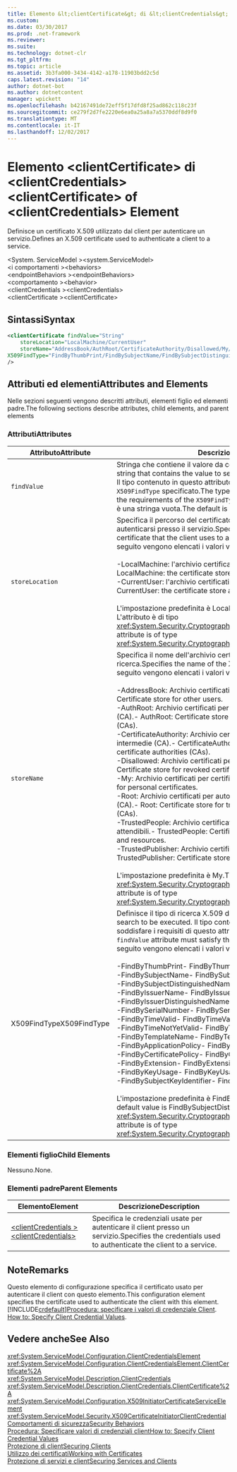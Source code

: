 ```yaml
---
title: Elemento &lt;clientCertificate&gt; di &lt;clientCredentials&gt;
ms.custom: 
ms.date: 03/30/2017
ms.prod: .net-framework
ms.reviewer: 
ms.suite: 
ms.technology: dotnet-clr
ms.tgt_pltfrm: 
ms.topic: article
ms.assetid: 3b3fa000-3434-4142-a178-11903bdd2c5d
caps.latest.revision: "14"
author: dotnet-bot
ms.author: dotnetcontent
manager: wpickett
ms.openlocfilehash: b42167491de72eff5f17dfd8f25ad862c118c23f
ms.sourcegitcommit: ce279f2d7fe2220e6ea0a25a8a7a5370ddf8d9f0
ms.translationtype: MT
ms.contentlocale: it-IT
ms.lasthandoff: 12/02/2017
---
```

# <a name="ltclientcertificategt-of-ltclientcredentialsgt-element"></a><span data-ttu-id="773d4-102">Elemento &lt;clientCertificate&gt; di &lt;clientCredentials&gt;</span><span class="sxs-lookup"><span data-stu-id="773d4-102">&lt;clientCertificate&gt; of &lt;clientCredentials&gt; Element</span></span>
<span data-ttu-id="773d4-103">Definisce un certificato X.509 utilizzato dal client per autenticare un servizio.</span><span class="sxs-lookup"><span data-stu-id="773d4-103">Defines an X.509 certificate used to authenticate a client to a service.</span></span>  
  
 <span data-ttu-id="773d4-104">\<System. ServiceModel ></span><span class="sxs-lookup"><span data-stu-id="773d4-104">\<system.ServiceModel></span></span>  
<span data-ttu-id="773d4-105">\<i comportamenti ></span><span class="sxs-lookup"><span data-stu-id="773d4-105">\<behaviors></span></span>  
<span data-ttu-id="773d4-106">\<endpointBehaviors ></span><span class="sxs-lookup"><span data-stu-id="773d4-106">\<endpointBehaviors></span></span>  
<span data-ttu-id="773d4-107">\<comportamento ></span><span class="sxs-lookup"><span data-stu-id="773d4-107">\<behavior></span></span>  
<span data-ttu-id="773d4-108">\<clientCredentials ></span><span class="sxs-lookup"><span data-stu-id="773d4-108">\<clientCredentials></span></span>  
<span data-ttu-id="773d4-109">\<clientCertificate ></span><span class="sxs-lookup"><span data-stu-id="773d4-109">\<clientCertificate></span></span>  
  
## <a name="syntax"></a><span data-ttu-id="773d4-110">Sintassi</span><span class="sxs-lookup"><span data-stu-id="773d4-110">Syntax</span></span>  
  
```xml  
<clientCertificate findValue="String"   
    storeLocation="LocalMachine/CurrentUser"  
    storeName="AddressBook/AuthRoot/CertificateAuthority/Disallowed/My/Root/TrustedPeople/TrustedPublisher"  
X509FindType="FindByThumbPrint/FindBySubjectName/FindBySubjectDistinguishedName/FindByIssuerName/FindByIssuerDistinguishedName/FindBySerialNumber/FindByTimeValid/FindByTimeNotYetValid/FindByTemplateName/FindByApplicationPolicy/FindByCertificatePolicy/FindByExtension/FindByKeyUsage/FindBySubjectKeyIdentifier"  
/>  
```  
  
## <a name="attributes-and-elements"></a><span data-ttu-id="773d4-111">Attributi ed elementi</span><span class="sxs-lookup"><span data-stu-id="773d4-111">Attributes and Elements</span></span>  
 <span data-ttu-id="773d4-112">Nelle sezioni seguenti vengono descritti attributi, elementi figlio ed elementi padre.</span><span class="sxs-lookup"><span data-stu-id="773d4-112">The following sections describe attributes, child elements, and parent elements</span></span>  
  
### <a name="attributes"></a><span data-ttu-id="773d4-113">Attributi</span><span class="sxs-lookup"><span data-stu-id="773d4-113">Attributes</span></span>  
  
|<span data-ttu-id="773d4-114">Attributo</span><span class="sxs-lookup"><span data-stu-id="773d4-114">Attribute</span></span>|<span data-ttu-id="773d4-115">Descrizione</span><span class="sxs-lookup"><span data-stu-id="773d4-115">Description</span></span>|  
|---------------|-----------------|  
|`findValue`|<span data-ttu-id="773d4-116">Stringa che contiene il valore da cercare nell'archivio certificati X.509.</span><span class="sxs-lookup"><span data-stu-id="773d4-116">A string that contains the value to search for in the X.509 certificate store.</span></span> <span data-ttu-id="773d4-117">Il tipo contenuto in questo attributo deve soddisfare i requisiti del valore `X509FindType` specificato.</span><span class="sxs-lookup"><span data-stu-id="773d4-117">The type contained in the attribute must satisfy the requirements of the `X509FindType` attribute value.</span></span> <span data-ttu-id="773d4-118">Il valore predefinito è una stringa vuota.</span><span class="sxs-lookup"><span data-stu-id="773d4-118">The default is an empty string.</span></span>|  
|`storeLocation`|<span data-ttu-id="773d4-119">Specifica il percorso del certificato X.509 usato dal client per autenticarsi presso il servizio.</span><span class="sxs-lookup"><span data-stu-id="773d4-119">Specifies the location of the X.509 certificate that the client uses to authenticate itself to the service.</span></span> <span data-ttu-id="773d4-120">Di seguito vengono elencati i valori validi:</span><span class="sxs-lookup"><span data-stu-id="773d4-120">Valid values include the following:</span></span><br /><br /> <span data-ttu-id="773d4-121">-LocalMachine: l'archivio certificati assegnato al computer locale.</span><span class="sxs-lookup"><span data-stu-id="773d4-121">-   LocalMachine: the certificate store assigned to the local machine.</span></span><br /><span data-ttu-id="773d4-122">-CurrentUser: l'archivio certificati assegnato all'utente corrente.</span><span class="sxs-lookup"><span data-stu-id="773d4-122">-   CurrentUser: the certificate store assigned to the current user.</span></span><br /><br /> <span data-ttu-id="773d4-123">L'impostazione predefinita è LocalMachine.</span><span class="sxs-lookup"><span data-stu-id="773d4-123">The default is LocalMachine.</span></span> <span data-ttu-id="773d4-124">L'attributo è di tipo <xref:System.Security.Cryptography.X509Certificates.StoreLocation>.</span><span class="sxs-lookup"><span data-stu-id="773d4-124">This attribute is of type <xref:System.Security.Cryptography.X509Certificates.StoreLocation>.</span></span>|  
|`storeName`|<span data-ttu-id="773d4-125">Specifica il nome dell'archivio certificati X.509 in cui eseguire la ricerca.</span><span class="sxs-lookup"><span data-stu-id="773d4-125">Specifies the name of the X.509 certificate store to search.</span></span> <span data-ttu-id="773d4-126">Di seguito vengono elencati i valori validi:</span><span class="sxs-lookup"><span data-stu-id="773d4-126">Valid values include the following:</span></span><br /><br /> <span data-ttu-id="773d4-127">-AddressBook: Archivio certificati per altri utenti.</span><span class="sxs-lookup"><span data-stu-id="773d4-127">-   AddressBook: Certificate store for other users.</span></span><br /><span data-ttu-id="773d4-128">-AuthRoot: Archivio certificati per autorità di certificazione di terze parti (CA).</span><span class="sxs-lookup"><span data-stu-id="773d4-128">-   AuthRoot: Certificate store for third-party certificate authorities (CAs).</span></span><br /><span data-ttu-id="773d4-129">-CertificateAuthority: Archivio certificati per autorità di certificazione intermedie (CA).</span><span class="sxs-lookup"><span data-stu-id="773d4-129">-   CertificateAuthority: Certificate store for intermediate certificate authorities (CAs).</span></span><br /><span data-ttu-id="773d4-130">-Disallowed: Archivio certificati per certificati revocati.</span><span class="sxs-lookup"><span data-stu-id="773d4-130">-   Disallowed: Certificate store for revoked certificates.</span></span><br /><span data-ttu-id="773d4-131">-My: Archivio certificati per certificati personali.</span><span class="sxs-lookup"><span data-stu-id="773d4-131">-   My: Certificate store for personal certificates.</span></span><br /><span data-ttu-id="773d4-132">-Root: Archivio certificati per autorità di certificazione radice attendibile (CA).</span><span class="sxs-lookup"><span data-stu-id="773d4-132">-   Root: Certificate store for trusted root certificate authorities (CAs).</span></span><br /><span data-ttu-id="773d4-133">-TrustedPeople: Archivio certificati per utenti e risorse direttamente attendibili.</span><span class="sxs-lookup"><span data-stu-id="773d4-133">-   TrustedPeople: Certificate store for directly trusted people and resources.</span></span><br /><span data-ttu-id="773d4-134">-TrustedPublisher: Archivio certificati per autori direttamente attendibili.</span><span class="sxs-lookup"><span data-stu-id="773d4-134">-   TrustedPublisher: Certificate store for directly trusted publishers.</span></span><br /><br /> <span data-ttu-id="773d4-135">L'impostazione predefinita è My.</span><span class="sxs-lookup"><span data-stu-id="773d4-135">The default is My.</span></span> <span data-ttu-id="773d4-136">L'attributo è di tipo <xref:System.Security.Cryptography.X509Certificates.StoreName>.</span><span class="sxs-lookup"><span data-stu-id="773d4-136">This attribute is of type <xref:System.Security.Cryptography.X509Certificates.StoreName>.</span></span>|  
|<span data-ttu-id="773d4-137">X509FindType</span><span class="sxs-lookup"><span data-stu-id="773d4-137">X509FindType</span></span>|<span data-ttu-id="773d4-138">Definisce il tipo di ricerca X.509 da eseguire.</span><span class="sxs-lookup"><span data-stu-id="773d4-138">Defines the type of X.509 search to be executed.</span></span> <span data-ttu-id="773d4-139">Il tipo contenuto nell'attributo `findValue` deve soddisfare i requisiti di questo attributo.</span><span class="sxs-lookup"><span data-stu-id="773d4-139">The type contained in the `findValue` attribute must satisfy the requirements of this attribute.</span></span> <span data-ttu-id="773d4-140">Di seguito vengono elencati i valori validi:</span><span class="sxs-lookup"><span data-stu-id="773d4-140">Valid values include the following:</span></span><br /><br /> <span data-ttu-id="773d4-141">-FindByThumbPrint</span><span class="sxs-lookup"><span data-stu-id="773d4-141">-   FindByThumbPrint</span></span><br /><span data-ttu-id="773d4-142">-FindBySubjectName</span><span class="sxs-lookup"><span data-stu-id="773d4-142">-   FindBySubjectName</span></span><br /><span data-ttu-id="773d4-143">-FindBySubjectDistinguishedName</span><span class="sxs-lookup"><span data-stu-id="773d4-143">-   FindBySubjectDistinguishedName</span></span><br /><span data-ttu-id="773d4-144">-FindByIssuerName</span><span class="sxs-lookup"><span data-stu-id="773d4-144">-   FindByIssuerName</span></span><br /><span data-ttu-id="773d4-145">-FindByIssuerDistinguishedName</span><span class="sxs-lookup"><span data-stu-id="773d4-145">-   FindByIssuerDistinguishedName</span></span><br /><span data-ttu-id="773d4-146">-FindBySerialNumber</span><span class="sxs-lookup"><span data-stu-id="773d4-146">-   FindBySerialNumber</span></span><br /><span data-ttu-id="773d4-147">-FindByTimeValid</span><span class="sxs-lookup"><span data-stu-id="773d4-147">-   FindByTimeValid</span></span><br /><span data-ttu-id="773d4-148">-FindByTimeNotYetValid</span><span class="sxs-lookup"><span data-stu-id="773d4-148">-   FindByTimeNotYetValid</span></span><br /><span data-ttu-id="773d4-149">-FindByTemplateName</span><span class="sxs-lookup"><span data-stu-id="773d4-149">-   FindByTemplateName</span></span><br /><span data-ttu-id="773d4-150">-FindByApplicationPolicy</span><span class="sxs-lookup"><span data-stu-id="773d4-150">-   FindByApplicationPolicy</span></span><br /><span data-ttu-id="773d4-151">-FindByCertificatePolicy</span><span class="sxs-lookup"><span data-stu-id="773d4-151">-   FindByCertificatePolicy</span></span><br /><span data-ttu-id="773d4-152">-FindByExtension</span><span class="sxs-lookup"><span data-stu-id="773d4-152">-   FindByExtension</span></span><br /><span data-ttu-id="773d4-153">-FindByKeyUsage</span><span class="sxs-lookup"><span data-stu-id="773d4-153">-   FindByKeyUsage</span></span><br /><span data-ttu-id="773d4-154">-FindBySubjectKeyIdentifier</span><span class="sxs-lookup"><span data-stu-id="773d4-154">-   FindBySubjectKeyIdentifier</span></span><br /><br /> <span data-ttu-id="773d4-155">L'impostazione predefinita è FindBySubjectDistinguishedName.</span><span class="sxs-lookup"><span data-stu-id="773d4-155">The default value is FindBySubjectDistinguishedName.</span></span> <span data-ttu-id="773d4-156">L'attributo è di tipo <xref:System.Security.Cryptography.X509Certificates.X509FindType>.</span><span class="sxs-lookup"><span data-stu-id="773d4-156">This attribute is of type <xref:System.Security.Cryptography.X509Certificates.X509FindType>.</span></span>|  
  
### <a name="child-elements"></a><span data-ttu-id="773d4-157">Elementi figlio</span><span class="sxs-lookup"><span data-stu-id="773d4-157">Child Elements</span></span>  
 <span data-ttu-id="773d4-158">Nessuno.</span><span class="sxs-lookup"><span data-stu-id="773d4-158">None.</span></span>  
  
### <a name="parent-elements"></a><span data-ttu-id="773d4-159">Elementi padre</span><span class="sxs-lookup"><span data-stu-id="773d4-159">Parent Elements</span></span>  
  
|<span data-ttu-id="773d4-160">Elemento</span><span class="sxs-lookup"><span data-stu-id="773d4-160">Element</span></span>|<span data-ttu-id="773d4-161">Descrizione</span><span class="sxs-lookup"><span data-stu-id="773d4-161">Description</span></span>|  
|-------------|-----------------|  
|[<span data-ttu-id="773d4-162">\<clientCredentials ></span><span class="sxs-lookup"><span data-stu-id="773d4-162">\<clientCredentials></span></span>](../../../../../docs/framework/configure-apps/file-schema/wcf/clientcredentials.md)|<span data-ttu-id="773d4-163">Specifica le credenziali usate per autenticare il client presso un servizio.</span><span class="sxs-lookup"><span data-stu-id="773d4-163">Specifies the credentials used to authenticate the client to a service.</span></span>|  
  
## <a name="remarks"></a><span data-ttu-id="773d4-164">Note</span><span class="sxs-lookup"><span data-stu-id="773d4-164">Remarks</span></span>  
 <span data-ttu-id="773d4-165">Questo elemento di configurazione specifica il certificato usato per autenticare il client con questo elemento.</span><span class="sxs-lookup"><span data-stu-id="773d4-165">This configuration element specifies the certificate used to authenticate the client with this element.</span></span> [!INCLUDE[crdefault](../../../../../includes/crdefault-md.md)]<span data-ttu-id="773d4-166">[Procedura: specificare i valori di credenziale Client](../../../../../docs/framework/wcf/how-to-specify-client-credential-values.md).</span><span class="sxs-lookup"><span data-stu-id="773d4-166"> [How to: Specify Client Credential Values](../../../../../docs/framework/wcf/how-to-specify-client-credential-values.md).</span></span>  
  
## <a name="see-also"></a><span data-ttu-id="773d4-167">Vedere anche</span><span class="sxs-lookup"><span data-stu-id="773d4-167">See Also</span></span>  
 <xref:System.ServiceModel.Configuration.ClientCredentialsElement>  
 <xref:System.ServiceModel.Configuration.ClientCredentialsElement.ClientCertificate%2A>  
 <xref:System.ServiceModel.Description.ClientCredentials>  
 <xref:System.ServiceModel.Description.ClientCredentials.ClientCertificate%2A>  
 <xref:System.ServiceModel.Configuration.X509InitiatorCertificateServiceElement>  
 <xref:System.ServiceModel.Security.X509CertificateInitiatorClientCredential>  
 [<span data-ttu-id="773d4-168">Comportamenti di sicurezza</span><span class="sxs-lookup"><span data-stu-id="773d4-168">Security Behaviors</span></span>](../../../../../docs/framework/wcf/feature-details/security-behaviors-in-wcf.md)  
 [<span data-ttu-id="773d4-169">Procedura: Specificare valori di credenziali client</span><span class="sxs-lookup"><span data-stu-id="773d4-169">How to: Specify Client Credential Values</span></span>](../../../../../docs/framework/wcf/how-to-specify-client-credential-values.md)  
 [<span data-ttu-id="773d4-170">Protezione di client</span><span class="sxs-lookup"><span data-stu-id="773d4-170">Securing Clients</span></span>](../../../../../docs/framework/wcf/securing-clients.md)  
 [<span data-ttu-id="773d4-171">Utilizzo dei certificati</span><span class="sxs-lookup"><span data-stu-id="773d4-171">Working with Certificates</span></span>](../../../../../docs/framework/wcf/feature-details/working-with-certificates.md)  
 [<span data-ttu-id="773d4-172">Protezione di servizi e client</span><span class="sxs-lookup"><span data-stu-id="773d4-172">Securing Services and Clients</span></span>](../../../../../docs/framework/wcf/feature-details/securing-services-and-clients.md)
